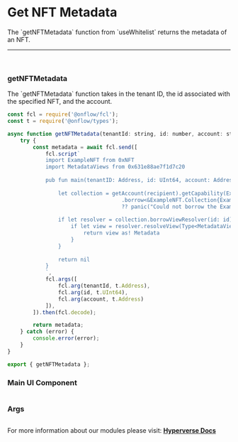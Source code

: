 # Get NFT Metadata

<p> The `getNFTMetadata` function from `useWhitelist` returns the metadata of an NFT. </p>

---

<br>

### getNFTMetadata

<p> The `getNFTMetadata` function takes in the tenant ID, the id associated with the specified NFT, and the account. </p>

```jsx
const fcl = require('@onflow/fcl');
const t = require('@onflow/types');

async function getNFTMetadata(tenantId: string, id: number, account: string) {
    try {
        const metadata = await fcl.send([
            fcl.script`
            import ExampleNFT from 0xNFT
            import MetadataViews from 0x631e88ae7f1d7c20
                
            pub fun main(tenantID: Address, id: UInt64, account: Address): MetadataViews.Display? {
                                    
                let collection = getAccount(recipient).getCapability(ExampleNFT.CollectionPublicPath)
                                    .borrow<&ExampleNFT.Collection{ExampleNFT.ExampleNFTCollectionPublic}>()
                                    ?? panic("Could not borrow the ExampleNFT.Collection{ExampleNFT.ExampleNFTCollectionPublic}")
            
                if let resolver = collection.borrowViewResolver(id: id) {
                    if let view = resolver.resolveView(Type<MetadataViews.Display>()) {
                        return view as! Metadata
                    }
                }
            
                return nil
            }
            `,
            fcl.args([
                fcl.arg(tenantId, t.Address),
                fcl.arg(id, t.UInt64),
                fcl.arg(account, t.Address)
            ]),
        ]).then(fcl.decode);

        return metadata;
    } catch (error) {
        console.error(error);
    }
}

export { getNFTMetadata };
```

### Main UI Component

```jsx

```

### Args

<p> </p>

```jsx

```

For more information about our modules please visit: [**Hyperverse Docs**](https://docs.hyperverse.dev)